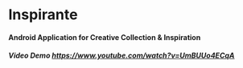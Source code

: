 # Inspirante 
#### Android Application for Creative Collection & Inspiration

##### Video Demo https://www.youtube.com/watch?v=UmBUUo4ECqA 
